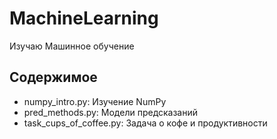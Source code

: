 # MachineLearning

Изучаю Машинное обучение

## Содержимое
- numpy_intro.py: Изучение NumPy
- pred_methods.py: Модели предсказаний
- task_cups_of_coffee.py: Задача о кофе и продуктивности